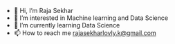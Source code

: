 - 👋 Hi, I’m Raja Sekhar
- 👀 I’m interested in Machine learning and Data Science
- 🌱 I’m currently learning Data Science
- 📫 How to reach me rajasekharlovly.k@gmail.com

<!---
RajMakeinbits/RajMakeinbits is a ✨ special ✨ repository because its `README.md` (this file) appears on your GitHub profile.
You can click the Preview link to take a look at your changes.
--->
